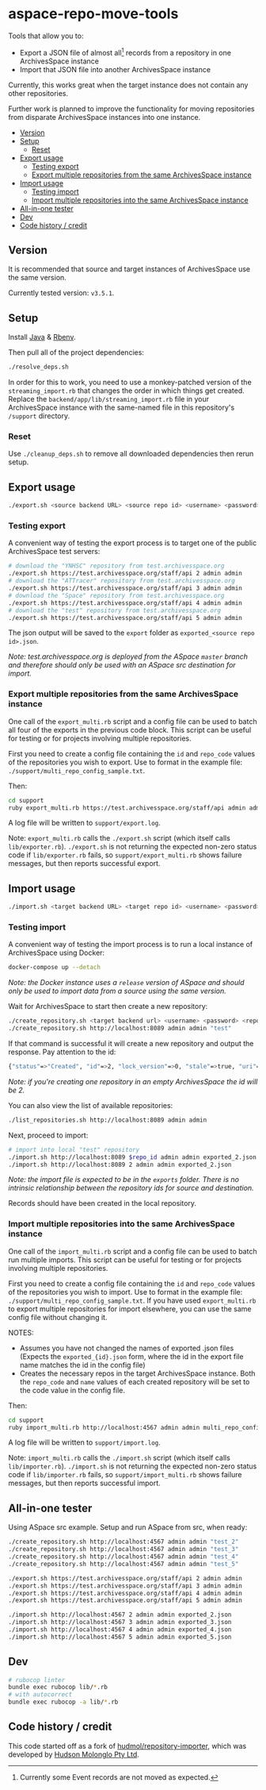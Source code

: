 # aspace-repo-move-tools

Tools that allow you to:

- Export a JSON file of almost all[^1] records from a repository in one ArchivesSpace instance
- Import that JSON file into another ArchivesSpace instance

Currently, this works great when the target instance does not contain any other repositories.

Further work is planned to improve the functionality for moving repositories from disparate ArchivesSpace instances into one instance.

- [Version](#version)
- [Setup](#setup)
  * [Reset](#reset)
- [Export usage](#export-usage)
  * [Testing export](#testing-export)
  * [Export multiple repositories from the same ArchivesSpace instance](#export-multiple-repositories-from-the-same-archivesspace-instance)
- [Import usage](#import-usage)
  * [Testing import](#testing-import)
  * [Import multiple repositories into the same ArchivesSpace instance](#import-multiple-repositories-into-the-same-archivesspace-instance)
- [All-in-one tester](#all-in-one-tester)
- [Dev](#dev)
- [Code history / credit](#code-history--credit)

## Version

It is recommended that source and target instances of ArchivesSpace use the same version.

Currently tested version: `v3.5.1`.

## Setup

Install [Java](#) & [Rbenv](#).

Then pull all of the project dependencies:

```bash
./resolve_deps.sh
```

In order for this to work, you need to use a monkey-patched version of the `streaming_import.rb` that changes the order in which things get created. Replace the `backend/app/lib/streaming_import.rb` file in your ArchivesSpace instance with the same-named file in this repository's `/support` directory.

### Reset

Use `./cleanup_deps.sh` to remove all downloaded dependencies then rerun setup.

## Export usage

```bash
./export.sh <source backend URL> <source repo id> <username> <password>
```

### Testing export

A convenient way of testing the export process is to target one of the public
ArchivesSpace test servers:

```bash
# download the "YNHSC" repository from test.archivesspace.org
./export.sh https://test.archivesspace.org/staff/api 2 admin admin
# download the "ATTracer" repository from test.archivesspace.org
./export.sh https://test.archivesspace.org/staff/api 3 admin admin
# download the "Space" repository from test.archivesspace.org
./export.sh https://test.archivesspace.org/staff/api 4 admin admin
# download the "test" repository from test.archivesspace.org
./export.sh https://test.archivesspace.org/staff/api 5 admin admin
```

The json output will be saved to the `export` folder as
`exported_<source repo id>.json`.

_Note: test.archivesspace.org is deployed from the ASpace `master` branch
and therefore should only be used with an ASpace src destination for import._

### Export multiple repositories from the same ArchivesSpace instance

One call of the `export_multi.rb` script and a config file can be used to batch all four of the exports in the previous code block. This script can be useful for testing or for projects involving multiple repositories.

First you need to create a config file containing the `id` and `repo_code` values of the repositories you wish to export. Use to format in the example file: `./support/multi_repo_config_sample.txt`.

Then:

```bash
cd support
ruby export_multi.rb https://test.archivesspace.org/staff/api admin admin multi_repo_config_sample.txt
```

A log file will be written to `support/export.log`.

Note: `export_multi.rb` calls the `./export.sh` script (which itself calls `lib/exporter.rb`). `./export.sh` is not returning the expected non-zero status code if `lib/exporter.rb` fails, so `support/export_multi.rb` shows failure messages, but then reports successful export.

## Import usage

```bash
./import.sh <target backend URL> <target repo id> <username> <password> <file to import>
```

### Testing import

A convenient way of testing the import process is to run a local
instance of ArchivesSpace using Docker:

```bash
docker-compose up --detach
```

_Note: the Docker instance uses a `release` version of ASpace and should only
be used to import data from a source using the same version._

Wait for ArchivesSpace to start then create a new repository:

```bash
./create_repository.sh <target backend url> <username> <password> <repository code>
./create_repository.sh http://localhost:8089 admin admin "test"
```

If that command is successful it will create a new repository and output the
response. Pay attention to the id:

```bash
{"status"=>"Created", "id"=>2, "lock_version"=>0, "stale"=>true, "uri"=>"/repositories/with_agent/2", "warnings"=>[]}
```

_Note: if you're creating one repository in an empty ArchivesSpace the id will be 2._

You can also view the list of available repositories:

```bash
./list_repositories.sh http://localhost:8089 admin admin
```

Next, proceed to import:

```bash
# import into local "test" repository
./import.sh http://localhost:8089 $repo_id admin admin exported_2.json
./import.sh http://localhost:8089 2 admin admin exported_2.json
```

_Note: the import file is expected to be in the `exports` folder. There is no
intrinsic relationship between the repository ids for source and destination._

Records should have been created in the local repository.

### Import multiple repositories into the same ArchivesSpace instance

One call of the `import_multi.rb` script and a config file can be used to batch run multiple imports. This script can be useful for testing or for projects involving multiple repositories.

First you need to create a config file containing the `id` and `repo_code` values of the repositories you wish to import. Use to format in the example file: `./support/multi_repo_config_sample.txt`. If you have used `export_multi.rb` to export multiple repositories for import elsewhere, you can use the same config file without changing it.

NOTES:

- Assumes you have not changed the names of exported .json files (Expects the `exported_{id}.json` form, where the id in the export file name matches the id in the config file)
- Creates the necessary repos in the target ArchivesSpace instance. Both the `repo_code` and `name` values of each created repository will be set to the code value in the config file.

Then:

```bash
cd support
ruby import_multi.rb http://localhost:4567 admin admin multi_repo_config_sample.txt
```

A log file will be written to `support/import.log`.

Note: `import_multi.rb` calls the `./import.sh` script (which itself calls `lib/importer.rb`). `./import.sh` is not returning the expected non-zero status code if `lib/importer.rb` fails, so `support/import_multi.rb` shows failure messages, but then reports successful import.

## All-in-one tester

Using ASpace src example. Setup and run ASpace from src, when ready:

```bash
./create_repository.sh http://localhost:4567 admin admin "test_2"
./create_repository.sh http://localhost:4567 admin admin "test_3"
./create_repository.sh http://localhost:4567 admin admin "test_4"
./create_repository.sh http://localhost:4567 admin admin "test_5"

./export.sh https://test.archivesspace.org/staff/api 2 admin admin
./export.sh https://test.archivesspace.org/staff/api 3 admin admin
./export.sh https://test.archivesspace.org/staff/api 4 admin admin
./export.sh https://test.archivesspace.org/staff/api 5 admin admin

./import.sh http://localhost:4567 2 admin admin exported_2.json
./import.sh http://localhost:4567 3 admin admin exported_3.json
./import.sh http://localhost:4567 4 admin admin exported_4.json
./import.sh http://localhost:4567 5 admin admin exported_5.json
```

## Dev

```bash
# rubocop linter
bundle exec rubocop lib/*.rb
# with autocorrect
bundle exec rubocop -a lib/*.rb
```

## Code history / credit

This code started off as a fork of [hudmol/repository-importer](https://github.com/hudmol/repository-importer), which was developed by [Hudson Molonglo Pty Ltd](https://hudsonmolonglo.com/).

[^1]: Currently some Event records are not moved as expected.
